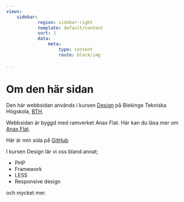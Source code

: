 ```yaml
---
views:
    sidebar:
            region: sidebar-right
            template: default/content
            sort: 1
            data:
                meta:
                    type: content
                    route: block/img
                
...
```


Om den här sidan
==============================================

Den här webbsidan används i kursen [Design](http://dbwebb.se/design)
på Blekinge Tekniska Högskola, [BTH](http://www.bth.se).

Webbsidan är byggd med ramverket Anax Flat. Här kan du läsa mer om [Anax Flat](https://dbwebb.se/anax/inledning).

Här är min sida på [GitHub](https://github.com/MDMontenegro/Anax-Flat)

I kursen Design lär vi oss bland annat;

* PHP
* Framework
* LESS
* Responsive design

och mycket mer.


